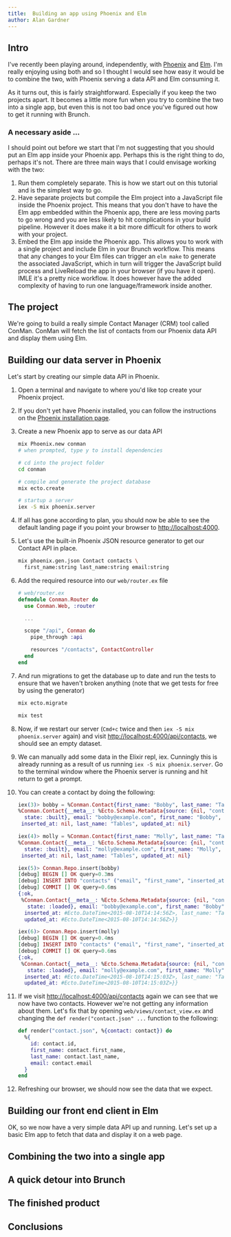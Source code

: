 ```yaml
---
title:  Building an app using Phoenix and Elm
author: Alan Gardner
---
```


## Intro

I've recently been playing around, independently, with [Phoenix](http://phoenixframework.org) and [Elm](http://elm-lang.org). I'm really enjoying using both and so I thought I would see how easy it would be to combine the two, with Phoenix serving a data API and Elm consuming it.

As it turns out, this is fairly straightforward. Especially if you keep the two projects apart. It becomes a little more fun when you try to combine the two into a single app, but even this is not too bad once you've figured out how to get it running with Brunch.

### A necessary aside ...

I should point out before we start that I'm not suggesting that you should put an Elm app inside your Phoenix app. Perhaps this is the right thing to do, perhaps it's not. There are three main ways that I could envisage working with the two:

1. Run them completely separate. This is how we start out on this tutorial and is the simplest way to go.
2. Have separate projects but compile the Elm project into a JavaScript file inside the Phoenix project. This means that you don't have to have the Elm app embedded within the Phoenix app, there are less moving parts to go wrong and you are less likely to hit complications in your build pipeline. However it does make it a bit more difficult for others to work with your project.
3. Embed the Elm app inside the Phoenix app. This allows you to work with a single project and include Elm in your Brunch workflow. This means that any changes to your Elm files can trigger an `elm make` to generate the associated JavaScript, which in turn will trigger the JavaScript build process and LiveReload the app in your browser (if you have it open). IMLE it's a pretty nice workflow. It does however have the added complexity of having to run one language/framework inside another.

## The project

We're going to build a really simple Contact Manager (CRM) tool called ConMan. ConMan will fetch the list of contacts from our Phoenix data API and display them using Elm.

## Building our data server in Phoenix

Let's start by creating our simple data API in Phoenix.

1. Open a terminal and navigate to where you'd like top create your Phoenix project.
2. If you don't yet have Phoenix installed, you can follow the instructions on the [Phoenix installation page](http://www.phoenixframework.org/docs/installation).
3. Create a new Phoenix app to serve as our data API

    ```bash
    mix Phoenix.new conman
    # when prompted, type y to install dependencies

    # cd into the project folder
    cd conman

    # compile and generate the project database
    mix ecto.create

    # startup a server
    iex -S mix phoenix.server
    ```

4. If all has gone according to plan, you should now be able to see the default landing page if you point your browser to [http://localhost:4000](http://localhost:4000).
5. Let's use the built-in Phoenix JSON resource generator to get our Contact API in place.

    ```bash
    mix phoenix.gen.json Contact contacts \
      first_name:string last_name:string email:string
    ```

6. Add the required resource into our `web/router.ex` file

    ```elixir
    # web/router.ex
    defmodule Conman.Router do
      use Conman.Web, :router

      ...

      scope "/api", Conman do
        pipe_through :api

        resources "/contacts", ContactController
      end
    end
    ```

7. And run migrations to get the database up to date and run the tests to ensure that we haven't broken anything (note that we get tests for free by using the generator)

    ```bash
    mix ecto.migrate

    mix test
    ```

8. Now, if we restart our server (`Cmd+c` twice and then `iex -S mix phoenix.server` again) and visit [http://localhost:4000/api/contacts](http://localhost:4000/api/contacts), we should see an empty dataset.
9. We can manually add some data in the Elixir repl, iex. Cunningly this is already running as a result of us running `iex -S mix phoenix.server`. Go to the terminal window where the Phoenix server is running and hit return to get a prompt.
10. You can create a contact by doing the following:

    ```elixir
    iex(3)> bobby = %Conman.Contact{first_name: "Bobby", last_name: "Tables", email: "bobby@example.com"}
    %Conman.Contact{__meta__: %Ecto.Schema.Metadata{source: {nil, "contacts"},
      state: :built}, email: "bobby@example.com", first_name: "Bobby", id: nil,
     inserted_at: nil, last_name: "Tables", updated_at: nil}

    iex(4)> molly = %Conman.Contact{first_name: "Molly", last_name: "Tables", email: "molly@example.com"}
    %Conman.Contact{__meta__: %Ecto.Schema.Metadata{source: {nil, "contacts"},
      state: :built}, email: "molly@example.com", first_name: "Molly", id: nil,
     inserted_at: nil, last_name: "Tables", updated_at: nil}

    iex(5)> Conman.Repo.insert(bobby)
    [debug] BEGIN [] OK query=0.3ms
    [debug] INSERT INTO "contacts" ("email", "first_name", "inserted_at", "last_name", "updated_at") VALUES ($1, $2, $3, $4, $5) RETURNING "id" ["bobby@example.com", "Bobby", {{2015, 8, 10}, {14, 14, 56, 0}}, "Tables", {{2015, 8, 10}, {14, 14, 56, 0}}] OK query=1.1ms
    [debug] COMMIT [] OK query=0.6ms
    {:ok,
     %Conman.Contact{__meta__: %Ecto.Schema.Metadata{source: {nil, "contacts"},
       state: :loaded}, email: "bobby@example.com", first_name: "Bobby", id: 1,
      inserted_at: #Ecto.DateTime<2015-08-10T14:14:56Z>, last_name: "Tables",
      updated_at: #Ecto.DateTime<2015-08-10T14:14:56Z>}}

    iex(6)> Conman.Repo.insert(molly)
    [debug] BEGIN [] OK query=0.4ms
    [debug] INSERT INTO "contacts" ("email", "first_name", "inserted_at", "last_name", "updated_at") VALUES ($1, $2, $3, $4, $5) RETURNING "id" ["molly@example.com", "Molly", {{2015, 8, 10}, {14, 15, 3, 0}}, "Tables", {{2015, 8, 10}, {14, 15, 3, 0}}] OK query=0.6ms
    [debug] COMMIT [] OK query=0.6ms
    {:ok,
     %Conman.Contact{__meta__: %Ecto.Schema.Metadata{source: {nil, "contacts"},
       state: :loaded}, email: "molly@example.com", first_name: "Molly", id: 2,
      inserted_at: #Ecto.DateTime<2015-08-10T14:15:03Z>, last_name: "Tables",
      updated_at: #Ecto.DateTime<2015-08-10T14:15:03Z>}}
    ```

11. If we visit [http://localhost:4000/api/contacts](http://localhost:4000/api/contacts) again we can see that we now have two contacts. However we're not getting any information about them. Let's fix that by opening `web/views/contact_view.ex` and changing the `def render("contact.json" ...` function to the following:

    ```elixir
    def render("contact.json", %{contact: contact}) do
      %{
        id: contact.id,
        first_name: contact.first_name,
        last_name: contact.last_name,
        email: contact.email
      }
    end
    ```

12. Refreshing our browser, we should now see the data that we expect.


## Building our front end client in Elm

OK, so we now have a very simple data API up and running. Let's set up a basic Elm app to fetch that data and display it on a web page.


## Combining the two into a single app


## A quick detour into Brunch


## The finished product


## Conclusions
